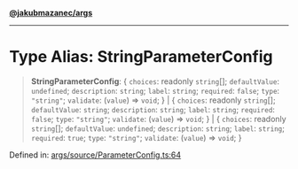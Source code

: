 [**@jakubmazanec/args**](../README.md)

---

# Type Alias: StringParameterConfig

> **StringParameterConfig**: \{ `choices`: readonly `string`[]; `defaultValue`: `undefined`;
> `description`: `string`; `label`: `string`; `required`: `false`; `type`: `"string"`; `validate`:
> (`value`) => `void`; \} \| \{ `choices`: readonly `string`[]; `defaultValue`: `string`;
> `description`: `string`; `label`: `string`; `required`: `false`; `type`: `"string"`; `validate`:
> (`value`) => `void`; \} \| \{ `choices`: readonly `string`[]; `defaultValue`: `undefined`;
> `description`: `string`; `label`: `string`; `required`: `true`; `type`: `"string"`; `validate`:
> (`value`) => `void`; \}

Defined in:
[args/source/ParameterConfig.ts:64](https://github.com/jakubmazanec/tools/blob/40ba1fb8bbde716fbe797d7886fffe14521e098a/packages/args/source/ParameterConfig.ts#L64)
